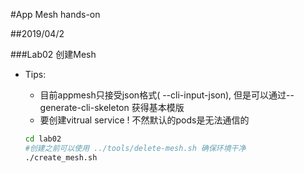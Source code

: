 #App Mesh hands-on

##2019/04/2
 
###Lab02 创建Mesh
   
   

   * Tips: 
       * 目前appmesh只接受json格式( --cli-input-json),
    但是可以通过--generate-cli-skeleton 获得基本模版
       * 要创建vitrual service ! 不然默认的pods是无法通信的
       
       ```bash
       cd lab02
       #创建之前可以使用 ../tools/delete-mesh.sh 确保环境干净
       ./create_mesh.sh
       
       
       ```
